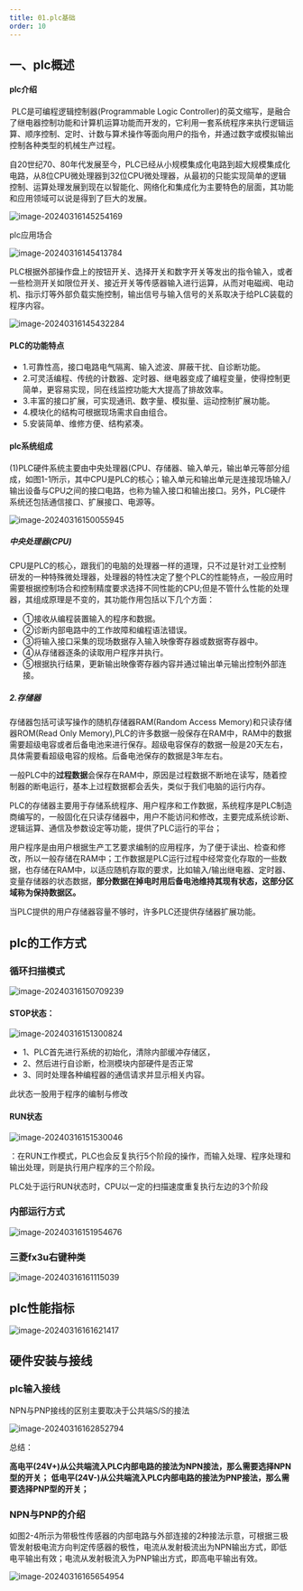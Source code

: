 ```yaml
---
title: 01.plc基础
order: 10
---
```


##   一、plc概述

####  plc介绍

​	PLC是可编程逻辑控制器(Programmable Logic Controller)的英文缩写，是融合了继电器控制功能和计算机运算功能而开发的，它利用一套系统程序来执行逻辑运算、顺序控制、定时、计数与算术操作等面向用户的指令，并通过数字或模拟输出控制各种类型的机械生产过程。

​	自20世纪70、80年代发展至今，PLC已经从小规模集成化电路到超大规模集成化电路，从8位CPU微处理器到32位CPU微处理器，从最初的只能实现简单的逻辑控制、运算处理发展到现在以智能化、网络化和集成化为主要特色的层面，其功能和应用领域可以说是得到了巨大的发展。

![image-20240316145254169](./img/image-20240316145254169.png)

plc应用场合

![image-20240316145413784](./img/image-20240316145413784.png)



PLC根据外部操作盘上的按钮开关、选择开关和数字开关等发出的指令输入，或者一些检测开关如限位开关、接近开关等传感器输入进行运算，从而对电磁阀、电动机、指示灯等外部负载实施控制，输出信号与输入信号的关系取决于给PLC装载的程序内容。



![image-20240316145432284](./img/image-20240316145432284.png)

#### **PLC的功能特点**

- 1.可靠性高，接口电路电气隔离、输入滤波、屏蔽干扰、自诊断功能。
- 2.可灵活编程、传统的计数器、定时器、继电器变成了编程变量，使得控制更简单，更容易实现，同在线监控功能大大提高了排故效率。
- 3.丰富的接口扩展，可实现通讯、数字量、模拟量、运动控制扩展功能。
- 4.模块化的结构可根据现场需求自由组合。
- 5.安装简单、维修方便、结构紧凑。

####    plc系统组成

(1)PLC硬件系统主要由中央处理器(CPU、存储器、输入单元，输出单元等部分组成，如图1-1所示，其中CPU是PLC的核心；输入单元和输出单元是连接现场输入/输出设备与CPU之间的接口电路，也称为输入接口和输出接口。另外，PLC硬件系统还包括通信接口、扩展接口、电源等。

![image-20240316150055945](./img/image-20240316150055945.png)

##### 中央处理器(CPU)
CPU是PLC的核心，跟我们的电脑的处理器一样的道理，只不过是针对工业控制研发的一种特殊微处理器，处理器的特性决定了整个PLC的性能特点，一般应用时需要根据控制场合和控制精度要求选择不同性能的CPU;但是不管什么性能的处理器，其组成原理是不变的，其功能作用包括以下几个方面：

- ①接收从编程装置输入的程序和数据。
- ②诊断内部电路中的工作故障和编程语法错误。
- ③将输入接口采集的现场数据存入输入映像寄存器或数据寄存器中。
- ④从存储器逐条的读取用户程序并执行。
- ⑤根据执行结果，更新输出映像寄存器内容并通过输出单元输出控制外部连接。

##### 2.存储器
存储器包括可读写操作的随机存储器RAM(Random Access Memory)和只读存储器ROM(Read Only Memory),PLC的许多数据一般保存在RAM中，RAM中的数据需要超级电容或者后备电池来进行保存。超级电容保存的数据一般是20天左右，具体需要看超级电容的规格。后备电池保存的数据是3年左右。

一般PLC中的**过程数据**会保存在RAM中，原因是过程数据不断地在读写，随着控制器的断电运行，基本上过程数据都会丢失，类似于我们电脑的运行内存。

PLC的存储器主要用于存储系统程序、用户程序和工作数据，系统程序是PLC制造商编写的，一般固化在只读存储器中，用户不能访问和修改，主要完成系统诊断、逻辑运算、通信及参数设定等功能，提供了PLC运行的平台；

用户程序是由用户根据生产工艺要求编制的应用程序，为了便于读出、检查和修改，所以一般存储在RAM中；工作数据是PLC运行过程中经常变化存取的一些数据，也存储在RAM中，以适应随机存取的要求，比如输入/输出继电器、定时器、变量存储器的状态数据，**部分数据在掉电时用后备电池维持其现有状态，这部分区域称为保持数据区。**

当PLC提供的用户存储器容量不够时，许多PLC还提供存储器扩展功能。

##  plc的工作方式

###  循环扫描模式

![image-20240316150709239](./img/image-20240316150709239.png)

#### STOP状态：

![image-20240316151300824](./img/image-20240316151300824.png) 



- 1、PLC首先进行系统的初始化，清除内部缓冲存储区，
- 2、然后进行自诊断，检测模块内部硬件是否正常
- 3、同时处理各种编程器的通信请求并显示相关内容。

此状态一股用于程序的编制与修改

####  RUN状态

![image-20240316151530046](./img/image-20240316151530046.png) 

：在RUN工作模式，PLC也会反复执行5个阶段的操作，而输入处理、程序处理和输出处理，则是执行用户程序的三个阶段。

PLC处于运行RUN状态时，CPU以一定的扫描速度重复执行左边的3个阶段

### 内部运行方式

![image-20240316151954676](./img/image-20240316151954676.png)

### 三菱fx3u右键种类

![image-20240316161115039](./img/image-20240316161115039.png)

##  plc性能指标

![image-20240316161621417](./img/image-20240316161621417.png)

## 硬件安装与接线

###  plc输入接线

NPN与PNP接线的区别主要取决于公共端S/S的接法

![image-20240316162852794](./img/image-20240316162852794.png)

总结：

**高电平(24V+)从公共端流入PLC内部电路的接法为NPN接法，那么需要选择NPN型的开关；**
**低电平(24V-)从公共端流入PLC内部电路的接法为PNP接法，那么需要选择PNP型的开关；**

###  NPN与PNP的介绍

如图2-4所示为带极性传感器的内部电路与外部连接的2种接法示意，可根据三极管发射极电流方向判定传感器的极性，电流从发射极流出为NPN输出方式，即低电平输出有效；电流从发射极流入为PNP输出方式，即高电平输出有效。

![image-20240316165654954](./img/image-20240316165654954.png)